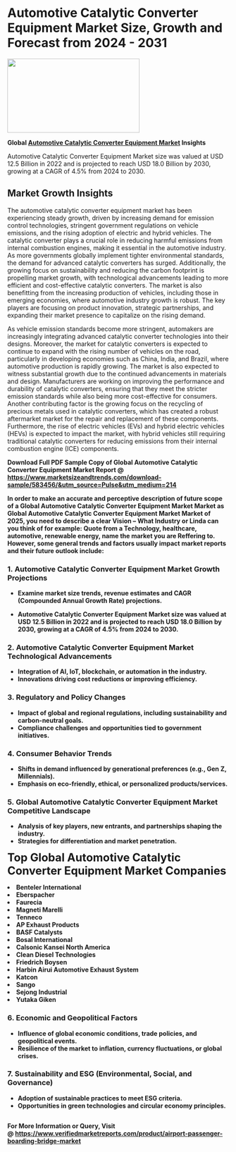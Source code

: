 <H1>Automotive Catalytic Converter Equipment Market Size, Growth and Forecast from 2024 - 2031</H1><img class="aligncenter size-medium wp-image-584254" src="https://thirdeyenews.in/wp-content/uploads/2024/09/Global-Market-Research-300x168.jpeg" alt="" width="300" height="168" /><p><strong>Global&nbsp;<a href="https://www.marketsizeandtrends.com/download-sample/583456/&amp;utm_source=Pulse&amp;utm_medium=214">Automotive Catalytic Converter Equipment Market</a> Insights</strong></p><p>Automotive Catalytic Converter Equipment Market size was valued at USD 12.5 Billion in 2022 and is projected to reach USD 18.0 Billion by 2030, growing at a CAGR of 4.5% from 2024 to 2030.</p><p><h2>Market Growth Insights</h2> <p>The automotive catalytic converter equipment market has been experiencing steady growth, driven by increasing demand for emission control technologies, stringent government regulations on vehicle emissions, and the rising adoption of electric and hybrid vehicles. The catalytic converter plays a crucial role in reducing harmful emissions from internal combustion engines, making it essential in the automotive industry. As more governments globally implement tighter environmental standards, the demand for advanced catalytic converters has surged. Additionally, the growing focus on sustainability and reducing the carbon footprint is propelling market growth, with technological advancements leading to more efficient and cost-effective catalytic converters. The market is also benefitting from the increasing production of vehicles, including those in emerging economies, where automotive industry growth is robust. The key players are focusing on product innovation, strategic partnerships, and expanding their market presence to capitalize on the rising demand.</p> <p><strong></strong></p> <p>As vehicle emission standards become more stringent, automakers are increasingly integrating advanced catalytic converter technologies into their designs. Moreover, the market for catalytic converters is expected to continue to expand with the rising number of vehicles on the road, particularly in developing economies such as China, India, and Brazil, where automotive production is rapidly growing. The market is also expected to witness substantial growth due to the continued advancements in materials and design. Manufacturers are working on improving the performance and durability of catalytic converters, ensuring that they meet the stricter emission standards while also being more cost-effective for consumers. Another contributing factor is the growing focus on the recycling of precious metals used in catalytic converters, which has created a robust aftermarket market for the repair and replacement of these components. Furthermore, the rise of electric vehicles (EVs) and hybrid electric vehicles (HEVs) is expected to impact the market, with hybrid vehicles still requiring traditional catalytic converters for reducing emissions from their internal combustion engine (ICE) components. <p><strong></p><p><span class=""><strong>Download Full PDF Sample Copy of Global Automotive Catalytic Converter Equipment Market Report</strong> @ <a href="https://www.marketsizeandtrends.com/download-sample/583456/&amp;utm_source=Pulse&amp;utm_medium=214" target="_blank">https://www.marketsizeandtrends.com/download-sample/583456/&amp;utm_source=Pulse&amp;utm_medium=214</a></span></p><p>In order to make an accurate and perceptive description of future scope of a Global&nbsp;Automotive Catalytic Converter Equipment Market Market as Global&nbsp;Automotive Catalytic Converter Equipment Market Market of 2025, you need to describe a clear Vision &ndash; What Industry or Linda can you think of for example: Quote from a Technology, healthcare, automotive, renewable energy, name the market you are Reffering to. However, some general trends and factors usually impact market reports and their future outlook include:</p><h3>1.&nbsp;<strong>Automotive Catalytic Converter Equipment Market Growth Projections</strong></h3><ul><li>Examine market size trends, revenue estimates and CAGR (Compounded Annual Growth Rate) projections.</li><li><p>Automotive Catalytic Converter Equipment Market size was valued at USD 12.5 Billion in 2022 and is projected to reach USD 18.0 Billion by 2030, growing at a CAGR of 4.5% from 2024 to 2030.</p></li></ul><h3>2.&nbsp;<strong>Automotive Catalytic Converter Equipment Market Technological Advancements</strong></h3><ul><li>Integration of AI, IoT, blockchain, or automation in the industry.</li><li>Innovations driving cost reductions or improving efficiency.</li></ul><h3>3.&nbsp;<strong>Regulatory and Policy Changes</strong></h3><ul><li>Impact of global and regional regulations, including sustainability and carbon-neutral goals.</li><li>Compliance challenges and opportunities tied to government initiatives.</li></ul><h3>4.&nbsp;<strong>Consumer Behavior Trends</strong></h3><ul><li>Shifts in demand influenced by generational preferences (e.g., Gen Z, Millennials).</li><li>Emphasis on eco-friendly, ethical, or personalized products/services.</li></ul><h3>5.&nbsp;<strong>Global Automotive Catalytic Converter Equipment Market Competitive Landscape</strong></h3><ul><li>Analysis of key players, new entrants, and partnerships shaping the industry.</li><li>Strategies for differentiation and market penetration.</li></ul><p data-pm-slice="1 1 []"><span style="color: inherit; font-family: inherit; font-size: 25px;">Top Global Automotive Catalytic Converter Equipment Market Companies</span></p><div class="" data-test-id=""><p><li>Benteler International</li><li> Eberspacher</li><li> Faurecia</li><li> Magneti Marelli</li><li> Tenneco</li><li> AP Exhaust Products</li><li> BASF Catalysts</li><li> Bosal International</li><li> Calsonic Kansei North America</li><li> Clean Diesel Technologies</li><li> Friedrich Boysen</li><li> Harbin Airui Automotive Exhaust System</li><li> Katcon</li><li> Sango</li><li> Sejong Industrial</li><li> Yutaka Giken</li></p></div><h3>6.&nbsp;<strong>Economic and Geopolitical Factors</strong></h3><ul><li>Influence of global economic conditions, trade policies, and geopolitical events.</li><li>Resilience of the market to inflation, currency fluctuations, or global crises.</li></ul><h3>7.&nbsp;<strong>Sustainability and ESG (Environmental, Social, and Governance)</strong></h3><ul><li>Adoption of sustainable practices to meet ESG criteria.</li><li>Opportunities in green technologies and circular economy principles.</li></ul><h2><strong style="font-size: 14px;">For More Information or Query, Visit @&nbsp;</strong><a style="background-color: #ffffff; font-size: 14px;" href="https://www.marketsizeandtrends.com/report/automotive-catalytic-converter-equipment-market/" target="_blank">https://www.verifiedmarketreports.com/product/airport-passenger-boarding-bridge-market</a></h2>
